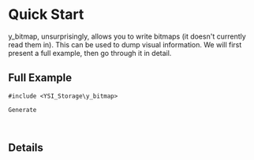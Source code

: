 # Quick Start

y_bitmap, unsurprisingly, allows you to write bitmaps (it doesn't currently read them in).  This can
be used to dump visual information.  We will first present a full example, then go through it in
detail.

## Full Example

```pawn
#include <YSI_Storage\y_bitmap>

Generate



```

## Details




